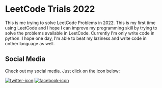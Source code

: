 # LeetCode Trials 2022

This is me trying to solve LeetCode Problems in 2022. This is my first time using LeetCode and I hope I can improve my programming skill by trying to solve the problems available in LeetCode.
Currently I'm only write code in python. I hope one day, I'm able to beat my laziness and write code in onther language as well.

## Social Media

Check out my social media. Just click on the icon below:

[![twitter-icon][2.1]][2.2]
[![facebook-icon][3.1]][3.2]

[2.1]: https://github.com/AkaruiYami/AdventOfCode-2021/blob/main/Assets/social-media-icons/twitter.png
[2.2]: https://twitter.com/AkaruiYamiCode
[3.1]: https://github.com/AkaruiYami/AdventOfCode-2021/blob/main/Assets/social-media-icons/facebook.png
[3.2]: https://www.facebook.com/AkaruiYamiCode
